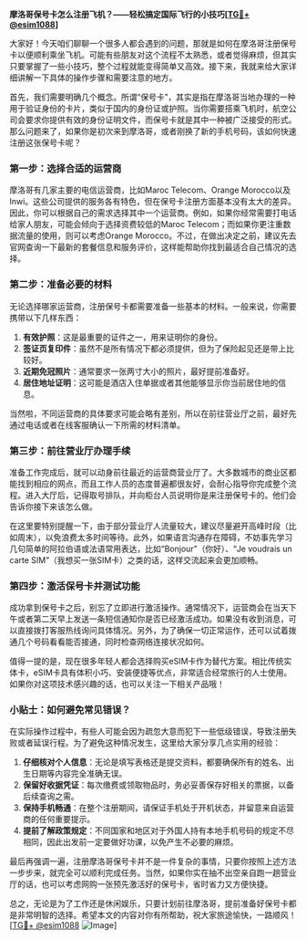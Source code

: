 **摩洛哥保号卡怎么注册飞机？——轻松搞定国际飞行的小技巧[[TG💪+ @esim1088](https://t.me/s/esim1088)]**

大家好！今天咱们聊聊一个很多人都会遇到的问题，那就是如何在摩洛哥注册保号卡以便顺利乘坐飞机。可能有些朋友对这个流程不太熟悉，或者觉得麻烦，但其实只要掌握了一些小技巧，整个过程就能变得简单又高效。接下来，我就来给大家详细讲解一下具体的操作步骤和需要注意的地方。

首先，我们需要明确几个概念。所谓“保号卡”，其实是指在摩洛哥当地办理的一种用于验证身份的卡片，类似于国内的身份证或护照。当你需要搭乘飞机时，航空公司会要求你提供有效的身份证明文件，而保号卡就是其中一种被广泛接受的形式。那么问题来了，如果你是初次来到摩洛哥，或者刚换了新的手机号码，该如何快速注册这张保号卡呢？

### 第一步：选择合适的运营商

摩洛哥有几家主要的电信运营商，比如Maroc Telecom、Orange Morocco以及Inwi。这些公司提供的服务各有特色，但在保号卡注册方面基本没有太大的差异。因此，你可以根据自己的需求选择其中一个运营商。例如，如果你经常需要打电话给家人朋友，可能会倾向于选择资费较低的Maroc Telecom；而如果你更注重数据流量的使用，则可以考虑Orange Morocco。不过，在做出决定之前，建议先去官网查询一下最新的套餐信息和服务评价，这样能帮助你找到最适合自己情况的选择。

### 第二步：准备必要的材料

无论选择哪家运营商，注册保号卡都需要准备一些基本的材料。一般来说，你需要携带以下几样东西：

1. **有效护照**：这是最重要的证件之一，用来证明你的身份。
2. **签证页复印件**：虽然不是所有情况下都必须提供，但为了保险起见还是带上比较好。
3. **近期免冠照片**：通常要求一张两寸大小的照片，最好提前准备好。
4. **居住地址证明**：这可能是酒店入住单据或者其他能够显示你当前居住地的信息。

当然啦，不同运营商的具体要求可能会略有差别，所以在前往营业厅之前，最好先通过电话或者在线客服确认一下所需的材料清单。

### 第三步：前往营业厅办理手续

准备工作完成后，就可以动身前往最近的运营商营业厅了。大多数城市的商业区都能找到相应的网点，而且工作人员的态度普遍都很友好，会耐心指导你完成整个流程。进入大厅后，记得取号排队，并向柜台人员说明你是来注册保号卡的。他们会告诉你接下来该怎么做。

在这里要特别提醒一下，由于部分营业厅人流量较大，建议尽量避开高峰时段（比如周末），以免浪费太多时间等待。此外，如果语言沟通存在障碍，不妨事先学习几句简单的阿拉伯语或法语常用表达，比如“Bonjour”（你好）、“Je voudrais un carte SIM”（我想买一张SIM卡）之类的话，这样交流起来会更加顺畅。

### 第四步：激活保号卡并测试功能

成功拿到保号卡之后，别忘了立即进行激活操作。通常情况下，运营商会在当天下午或者第二天早上发送一条短信通知你是否已经激活成功。如果没有收到消息，可以直接拨打客服热线询问具体情况。另外，为了确保一切正常运作，还可以试着拨通几个号码看看能否接通，同时检查网络连接状况如何。

值得一提的是，现在很多年轻人都会选择购买eSIM卡作为替代方案。相比传统实体卡，eSIM卡具有体积小巧、安装便捷等优点，非常适合经常旅行的人士使用。如果你对这项技术感兴趣的话，也可以关注一下相关产品哦！

### 小贴士：如何避免常见错误？

在实际操作过程中，有些人可能会因为疏忽大意而犯下一些低级错误，导致注册失败或者延误行程。为了避免这种情况发生，这里给大家分享几点实用的经验：

1. **仔细核对个人信息**：无论是填写表格还是提交资料，都要确保所有的姓名、出生日期等内容完全准确无误。
2. **保留好收据凭证**：每次缴费或领取物品时，务必妥善保存好相关的票据，以备后续查询之需。
3. **保持手机畅通**：在整个注册期间，请保证手机处于开机状态，并留意来自运营商的任何重要提示。
4. **提前了解政策规定**：不同国家和地区对于外国人持有本地手机号码的规定不尽相同，因此出发前一定要做好功课，以免产生不必要的麻烦。

最后再强调一遍，注册摩洛哥保号卡并不是一件复杂的事情，只要你按照上述方法一步步来，就完全可以顺利完成任务。当然，如果你实在抽不出空亲自跑一趟营业厅的话，也可以考虑网购一张预先激活好的保号卡，省时省力又方便快捷。

总之，无论是为了工作还是休闲娱乐，只要计划前往摩洛哥，提前准备好保号卡都是非常明智的选择。希望本文的内容对你有所帮助，祝大家旅途愉快，一路顺风！[[TG💪+ @esim1088](https://t.me/s/esim1088) ![Image](https://i.postimg.cc/4NQfJmqS/Snipaste-2025-05-13-00-14-12.png)]